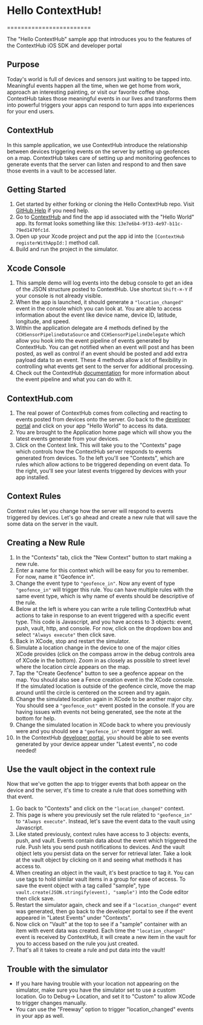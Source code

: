 # Hello ContextHub!
========================

The "Hello ContextHub" sample app that introduces you to the features of the ContextHub iOS SDK and developer portal

## Purpose

Today's world is full of devices and sensors just waiting to be tapped into. Meaningful events happen all the time, when we get home from work, approach an interesting painting, or visit our favorite coffee shop. ContextHub takes those meaningful events in our lives and transforms them into powerful triggers your apps can respond to turn apps into experiences for your end users. 

## ContextHub

In this sample application, we use ContextHub introduce the relationship between devices triggering events on the server by setting up geofences on a map. ContextHub takes care of setting up and monitoring geofences to generate events that the server can listen and respond to and then save those events in a vault to be accessed later.

## Getting Started

1. Get started by either forking or cloning the Hello ContextHub repo. Visit [GitHub Help](https://help.github.com/articles/fork-a-repo) if you need help.
2. Go to [ContextHub](http://app.contexthub.com) and find the app id associated with the "Hello World" app. Its format looks something like this: `13e7e6b4-9f33-4e97-b11c-79ed1470fc1d`.
3. Open up your Xcode project and put the app id into the `[ContextHub registerWithAppId:]` method call.
4. Build and run the project in the simulator.

## Xcode Console
1. This sample demo will log events into the debug console to get an idea of the JSON structure posted to ContextHub. Use shortcut `Shift-⌘-Y` if your console is not already visible.
2. When the app is launched, it should generate a `"location_changed"` event in the console which you can look at. You are able to access information about the event like device name, device ID, latitude, longitude, and speed.
3. Within the application delegate are 4 methods defined by the `CCHSensorPipelineDataSource` and `CCHSensorPipelineDelegate` which allow you hook into the event pipeline of events generated by ContextHub. You can get notified when an event will post and has been posted, as well as control if an event should be posted and add extra payload data to an event. These 4 methods allow a lot of flexibility in controlling what events get sent to the server for additional processing.
4. Check out the ContextHub [documentation](http://docs.contexthub.com/) for more information about the event pipeline and what you can do with it. 

    
## ContextHub.com

1. The real power of ContextHub comes from collecting and reacting to events posted from devices onto the server. Go back to the [developer portal](http://app.contexthub.com) and click on your app "Hello World" to access its data.
2. You are brought to the Application home page which will show you the latest events generate from your devices.
2. Click on the Context link.  This will take you to the "Contexts" page which controls how the ContextHub server responds to events generated from devices. To the left you'll see "Contexts", which are rules which allow actions to be triggered depending on event data. To the right, you'll see your latest events triggered by devices with your app installed.


## Context Rules

Context rules let you change how the server will respond to events triggered by devices. Let's go ahead and create a new rule that will save the some data on the server in the vault.


## Creating a New Rule

1. In the "Contexts" tab, click the "New Context" button to start making a new rule.
2. Enter a name for this context which will be easy for you to remember. For now, name it "Geofence in".
3. Change the event type to `"geofence_in"`. Now any event of type `"geofence_in"` will trigger this rule. You can have multiple rules with the same event type, which is why name of events should be descriptive of the rule.
4. Below at the left is where you can write a rule telling ContextHub what actions to take in response to an event triggered with a specific event type. This code is Javascript, and you have access to 3 objects: event, push, vault, http, and console. For now, click on the dropdown box and select `"Always execute"` then click save.
5. Back in XCode, stop and restart the simulator.
6. Simulate a location change in the device to one of the major cities XCode provides (click on the compass arrow in the debug controls area of XCode in the bottom). Zoom in as closely as possible to street level where the location circle appears on the map.
7. Tap the "Create Geofence" button to see a geofence appear on the map. You should also see a Fence creation event in the XCode console. If the simulated location is outside of the geofence circle, move the map around until the circle is centered on the screen and try again.
8. Change the simulated location again in XCode to be another major city. You should see a `"geofence_out"` event posted in the console. If you are having issues with events not being generated, see the note at the bottom for help.
9. Change the simulated location in XCode back to where you previously were and you should see a `"geofence_in"` event trigger as well.
10. In the ContextHub [developer portal](http://app.contexthub.com), you should be able to see events generated by your device appear under "Latest events", no code needed!


## Use the vault object in the context rule

Now that we've gotten the app to trigger events that both appear on the device and the server, it's time to create a rule that does something with that event.

1. Go back to "Contexts" and click on the `"location_changed"` context.
2. This page is where you previously set the rule related to `"geofence_in"` to `"Always execute"`. Instead, let's save the event data to the vault using Javascript.
3. Like stated previously, context rules have access to 3 objects: events, push, and vault. Events contain data about the event which triggered the rule. Push lets you send push notifications to devices. And the vault object lets you persist data on the server for retrieval later. Take a look at the vault object by clicking on it and seeing what methods it has access to.
4. When creating an object in the vault, it's best practice to tag it. You can use tags to hold similar vault items in a group for ease of access. To save the event object with a tag called "sample", type `vault.create(JSON.stringify(event), "sample")` into the Code editor then click save.
5. Restart the simulator again, check and see if a `"location_changed"` event was generated, then go back to the developer portal to see if the event appeared in "Latest Events" under "Contexts".
6. Now click on "Vault" at the top to see if a "sample" container with an item with event data was created. Each time the `"location_changed"` event is received by ContextHub, it will create a new item in the vault for you to access based on the rule you just created.
7. That's all it takes to create a rule and put data into the vault!


## Trouble with the simulator
- If you hare having trouble with your location not appearing on the simulator, make sure you have the simulator set to use a custom location. Go to Debug-> Location, and set it to "Custom" to allow XCode to trigger changes manually.
- You can use the "Freeway" option to trigger "location_changed" events in your app as well.
